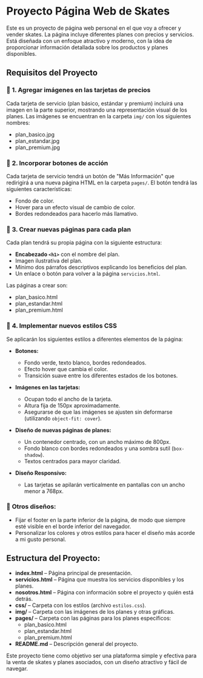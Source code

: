 # Proyecto Página Web de Skates

Este es un proyecto de página web personal en el que voy a ofrecer y vender skates. La página incluye diferentes planes con precios y servicios. Está diseñada con un enfoque atractivo y moderno, con la idea de proporcionar información detallada sobre los productos y planes disponibles.

## Requisitos del Proyecto

### 🔹 **1. Agregar imágenes en las tarjetas de precios**
Cada tarjeta de servicio (plan básico, estándar y premium) incluirá una imagen en la parte superior, mostrando una representación visual de los planes. Las imágenes se encuentran en la carpeta `img/` con los siguientes nombres:
- plan_basico.jpg
- plan_estandar.jpg
- plan_premium.jpg

### 🔹 **2. Incorporar botones de acción**
Cada tarjeta de servicio tendrá un botón de "Más Información" que redirigirá a una nueva página HTML en la carpeta `pages/`. El botón tendrá las siguientes características:
- Fondo de color.
- Hover para un efecto visual de cambio de color.
- Bordes redondeados para hacerlo más llamativo.

### 🔹 **3. Crear nuevas páginas para cada plan**
Cada plan tendrá su propia página con la siguiente estructura:
- **Encabezado `<h1>`** con el nombre del plan.
- Imagen ilustrativa del plan.
- Mínimo dos párrafos descriptivos explicando los beneficios del plan.
- Un enlace o botón para volver a la página `servicios.html`.

Las páginas a crear son:
- plan_basico.html
- plan_estandar.html
- plan_premium.html

### 🔹 **4. Implementar nuevos estilos CSS**
Se aplicarán los siguientes estilos a diferentes elementos de la página:
- **Botones:**
  - Fondo verde, texto blanco, bordes redondeados.
  - Efecto hover que cambia el color.
  - Transición suave entre los diferentes estados de los botones.

- **Imágenes en las tarjetas:**
  - Ocupan todo el ancho de la tarjeta.
  - Altura fija de 150px aproximadamente.
  - Asegurarse de que las imágenes se ajusten sin deformarse (utilizando `object-fit: cover`).

- **Diseño de nuevas páginas de planes:**
  - Un contenedor centrado, con un ancho máximo de 800px.
  - Fondo blanco con bordes redondeados y una sombra sutil (`box-shadow`).
  - Textos centrados para mayor claridad.

- **Diseño Responsivo:**
  - Las tarjetas se apilarán verticalmente en pantallas con un ancho menor a 768px.

### 🔹 **Otros diseños:**
- Fijar el footer en la parte inferior de la página, de modo que siempre esté visible en el borde inferior del navegador.
- Personalizar los colores y otros estilos para hacer el diseño más acorde a mi gusto personal.
  
## Estructura del Proyecto:

- **index.html** – Página principal de presentación.
- **servicios.html** – Página que muestra los servicios disponibles y los planes.
- **nosotros.html** – Página con información sobre el proyecto y quién está detrás.
- **css/** – Carpeta con los estilos (archivo `estilos.css`).
- **img/** – Carpeta con las imágenes de los planes y otras gráficas.
- **pages/** – Carpeta con las páginas para los planes específicos:
  - plan_basico.html
  - plan_estandar.html
  - plan_premium.html
- **README.md** – Descripción general del proyecto.

Este proyecto tiene como objetivo ser una plataforma simple y efectiva para la venta de skates y planes asociados, con un diseño atractivo y fácil de navegar.
